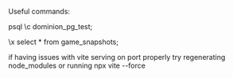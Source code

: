 Useful commands:

psql
\c dominion_pg_test;

\x
select \* from game_snapshots;

if having issues with vite serving on port properly try regenerating node_modules or running npx vite --force
